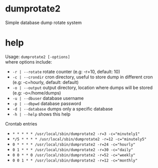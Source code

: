 # dumprotate2
Simple database dump rotate system

# help
Usage: `dumprotate2 [-options]`<br />
where options include:
-	`-r | --rotate`		rotate counter (e.g: -r=10, default: 10)
-	`-c | --crondir`		cron directory, useful to store dump in different cron (e.g: -c=hourly, default: default)
-	`-o | --output`		output directory, location where dumps will be stored (e.g: -o=/home/dumps)
-	`-u | --dbuser`		database username
-	`-p | --dbpwd`		database password
-	`-d | --database`		dumps only a specific database
-	`-h | --help`		shows this help

Crontab entries
- `* * * * * /usr/local/sbin/dumprotate2 -r=3 -c="minutely1"`
- `*/5 * * * * /usr/local/sbin/dumprotate2 -r=12 -c="minutely5"`
- `0 * * * * /usr/local/sbin/dumprotate2 -r=24 -c="hourly"`
- `0 1 * * * /usr/local/sbin/dumprotate2 -r=30 -c="daily"`
- `0 0 * * 0 /usr/local/sbin/dumprotate2 -r=52 -c="weekly"`
- `0 0 1 * * /usr/local/sbin/dumprotate2 -r=12 -c="monthly"`
